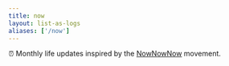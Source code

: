 ```yaml
---
title: now
layout: list-as-logs
aliases: ['/now']
---
```


<div class="box">

⏰ Monthly life updates inspired by the [NowNowNow](https://nownownow.com/) movement.

</div>


<!--more-->

<style>
:root {
  --c-h: 352;
  --c-s: 70%;
  --c-l: 60%;
}
</style>
